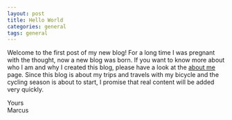 ```yaml
---
layout: post
title: Hello World
categories: general
tags: general
---
```


Welcome to the first post of my new blog! For a long time I was pregnant with the thought, now a new blog was born.  If you want to know more about who I am and why I created this blog, please have a look at the [about me](/about) page. Since this blog is about my trips and travels with my bicycle and the cycling season is about to start, I promise that real content will be added very quickly.

Yours  
Marcus
